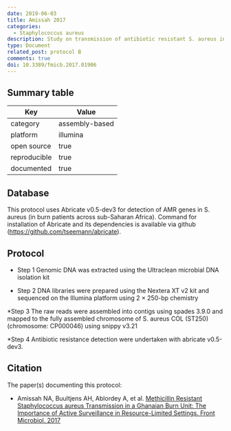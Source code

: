 ```yaml
---
date: 2019-06-03
title: Amissah 2017
categories: 
  - Staphylococcus aureus
description: Study on transmission of antibiotic resistant S. aureus in burn patients in sub-Saharan Africa. AMR genes were detected using Abricate
type: Document
related_post: protocol B
comments: true
doi: 10.3389/fmicb.2017.01906
---
```



## Summary table

|Key|Value|
|----|----|
|category|assembly-based|
|platform|illumina|
|open source|true|
|reproducible|true|
|documented|true|


## Database
This protocol uses Abricate v0.5-dev3 for detection of AMR genes in S. aureus (in burn patients across sub-Saharan Africa). Command for installation of Abricate and its dependencies is available via github (https://github.com/tseemann/abricate).


## Protocol

* Step 1
Genomic DNA was extracted using the Ultraclean microbial DNA isolation kit


* Step 2
DNA libraries were prepared using the Nextera XT v2 kit and sequenced on the Illumina platform using 2 × 250-bp chemistry

*Step 3
The raw reads were assembled into contigs using spades 3.9.0 and mapped to the fully assembled chromosome of S. aureus COL (ST250) (chromosome: CP000046) using snippy v3.21

*Step 4
Antibiotic resistance detection were undertaken with abricate v0.5-dev3.

## Citation

The paper(s) documenting this protocol:

* Amissah NA, Buultjens AH, Ablordey A, et al. [Methicillin Resistant Staphylococcus aureus Transmission in a Ghanaian Burn Unit: The Importance of Active Surveillance in Resource-Limited Settings. Front Microbiol. 2017](https://www.ncbi.nlm.nih.gov/pmc/articles/PMC5635451/)
